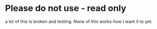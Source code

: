 # Please do not use - read only
a lot of this is broken and testing. None of this works how I want it to yet.
